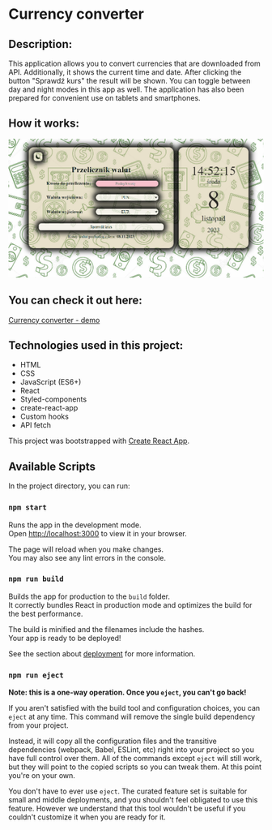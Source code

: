# Currency converter

## Description:

This application allows you to convert currencies that are downloaded from API. Additionally, it shows the current time and date. 
After clicking the button "Sprawdź kurs" the result will be shown. You can toggle between day and night modes in this app as well. 
The application has also been prepared for convenient use on tablets and smartphones.

## How it works:
![](https://github.com/saneckaA/currency-converter-react/blob/main/images/currency-animation.gif?raw=true)

## You can check it out here:

[Currency converter - demo](https://saneckaa.github.io/currency-converter-react/)
## Technologies used in this project:

- HTML
- CSS
- JavaScript (ES6+)
- React
- Styled-components
- create-react-app
- Custom hooks
- API fetch

This project was bootstrapped with [Create React App](https://github.com/facebook/create-react-app).

## Available Scripts

In the project directory, you can run:

### `npm start`

Runs the app in the development mode.\
Open [http://localhost:3000](http://localhost:3000) to view it in your browser.

The page will reload when you make changes.\
You may also see any lint errors in the console.

### `npm run build`

Builds the app for production to the `build` folder.\
It correctly bundles React in production mode and optimizes the build for the best performance.

The build is minified and the filenames include the hashes.\
Your app is ready to be deployed!

See the section about [deployment](https://facebook.github.io/create-react-app/docs/deployment) for more information.

### `npm run eject`

**Note: this is a one-way operation. Once you `eject`, you can't go back!**

If you aren't satisfied with the build tool and configuration choices, you can `eject` at any time. This command will remove the single build dependency from your project.

Instead, it will copy all the configuration files and the transitive dependencies (webpack, Babel, ESLint, etc) right into your project so you have full control over them. All of the commands except `eject` will still work, but they will point to the copied scripts so you can tweak them. At this point you're on your own.

You don't have to ever use `eject`. The curated feature set is suitable for small and middle deployments, and you shouldn't feel obligated to use this feature. However we understand that this tool wouldn't be useful if you couldn't customize it when you are ready for it.
